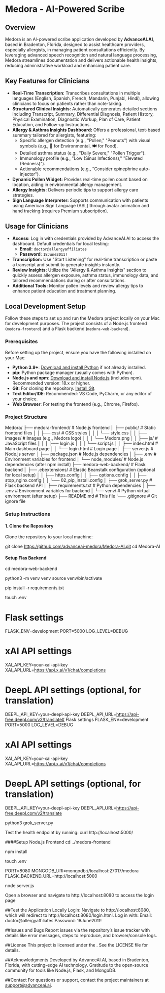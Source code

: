 # Medora - AI-Powered Scribe

## Overview

Medora is an AI-powered scribe application developed by **AdvanceAI.AI**, based in Bradenton, Florida, designed to assist healthcare providers, especially allergists, in managing patient consultations efficiently. By leveraging advanced speech recognition and natural language processing, Medora streamlines documentation and delivers actionable health insights, reducing administrative workload and enhancing patient care.

## Key Features for Clinicians

- **Real-Time Transcription:** Transcribes consultations in multiple languages (English, Spanish, French, Mandarin, Punjabi, Hindi), allowing clinicians to focus on patients rather than note-taking.
- **Structured Clinical Insights:** Automatically generates detailed sections including Transcript, Summary, Differential Diagnosis, Patient History, Physical Examination, Diagnostic Workup, Plan of Care, Patient Education, and Follow-up Instructions.
- **Allergy & Asthma Insights Dashboard:** Offers a professional, text-based summary tailored for allergists, featuring:
  - Specific allergen detection (e.g., "Pollen," "Peanuts") with visual symbols (e.g., 🌳 for Environmental, 🍽️ for Food).
  - Detailed asthma status (e.g., "Daily Severe," "Pollen Trigger").
  - Immunology profile (e.g., "Low (Sinus Infections)," "Elevated (Redness)").
  - Actionable recommendations (e.g., "Consider epinephrine auto-injector").
- **Dynamic Pollen Widget:** Provides real-time pollen count based on location, aiding in environmental allergy management.
- **Allergy Insights:** Delivers periodic tips to support allergy care strategies.
- **Sign Language Interpreter:** Supports communication with patients using American Sign Language (ASL) through avatar animation and hand tracking (requires Premium subscription).

## Usage for Clinicians

- **Access:** Log in with credentials provided by AdvanceAI.AI to access the dashboard. Default credentials for local testing:
  - **Email:** `doctor@allergyaffiliates`
  - **Password:** `18June2011!`
- **Transcription:** Use "Start Listening" for real-time transcription or paste a transcript and submit to generate insights instantly.
- **Review Insights:** Utilize the "Allergy & Asthma Insights" section to quickly assess allergen exposure, asthma status, immunology data, and tailored recommendations during or after consultations.
- **Additional Tools:** Monitor pollen levels and review allergy tips to enhance patient education and treatment planning.

## Local Development Setup

Follow these steps to set up and run the Medora project locally on your Mac for development purposes. The project consists of a Node.js frontend (`medora-frontend`) and a Flask backend (`medora-web-backend`).

### Prerequisites

Before setting up the project, ensure you have the following installed on your Mac:

- **Python 3.9+**: [Download and install Python](https://www.python.org/downloads/) if not already installed.
- **pip**: Python package manager (usually comes with Python).
- **Node.js and npm**: [Download and install Node.js](https://nodejs.org/) (includes npm). Recommended version: 18.x or higher.
- **Git**: For cloning the repository. [Install Git](https://git-scm.com/book/en/v2/Getting-Started-Installing-Git).
- **Text Editor/IDE**: Recommended: VS Code, PyCharm, or any editor of your choice.
- **Web Browser**: For testing the frontend (e.g., Chrome, Firefox).

### Project Structure
Medora/
├── medora-frontend/        # Node.js frontend
│   ├── public/            # Static frontend files
│   │   ├── css/           # CSS styles
│   │   │   └── style.css
│   │   ├── images/        # Images (e.g., Medora logo)
│   │   │   └── Medora.png
│   │   ├── js/            # JavaScript files
│   │   │   ├── login.js
│   │   │   └── script.js
│   │   ├── index.html     # Main dashboard page
│   │   └── login.html     # Login page
│   ├── server.js          # Node.js server
│   ├── package.json       # Node.js dependencies
│   ├── .env              # Environment variables for frontend
│   └── node_modules/     # Node.js dependencies (after npm install)
├── medora-web-backend/   # Flask backend
│   ├── .ebextensions/    # Elastic Beanstalk configuration (optional for local setup)
│   │   ├── https.config
│   │   ├── options.config
│   │   ├── stop_nginx.config
│   │   └── 02_pip_install.config
│   ├── grok_server.py    # Flask backend API
│   ├── requirements.txt  # Python dependencies
│   ├── .env             # Environment variables for backend
│   └── venv/            # Python virtual environment (after setup)
├── README.md            # This file
└── .gitignore          # Git ignore file


### Setup Instructions

#### 1. Clone the Repository
Clone the repository to your local machine:

git clone https://github.com/advanceai-medora/Medora-AI.git
cd Medora-AI


#### Setup Flas Backend
cd medora-web-backend

python3 -m venv venv
source venv/bin/activate

pip install -r requirements.txt

touch .env

# Flask settings
FLASK_ENV=development
PORT=5000
LOG_LEVEL=DEBUG

# xAI API settings
XAI_API_KEY=your-xai-api-key
XAI_API_URL=https://api.x.ai/v1/chat/completions

# DeepL API settings (optional, for translation)
DEEPL_API_KEY=your-deepl-api-key
DEEPL_API_URL=https://api-free.deepl.com/v2/translate# Flask settings
FLASK_ENV=development
PORT=5000
LOG_LEVEL=DEBUG

# xAI API settings
XAI_API_KEY=your-xai-api-key
XAI_API_URL=https://api.x.ai/v1/chat/completions

# DeepL API settings (optional, for translation)
DEEPL_API_KEY=your-deepl-api-key
DEEPL_API_URL=https://api-free.deepl.com/v2/translate

python3 grok_server.py

Test the health endpoint by running:
curl http://localhost:5000/

####Setup Node.js Frontend 
cd ../medora-frontend

npm install

touch .env

PORT=8080
MONGODB_URI=mongodb://localhost:27017/medora
FLASK_BACKEND_URL=http://localhost:5000


node server.js

Open a browser and navigate to http://localhost:8080 to access the login page

##Test the Application Locally
Login: Navigate to http://localhost:8080, which will redirect to http://localhost:8080/login.html. Log in with:
Email: doctor@allergyaffiliates
Password: 18June2011!

##Issues and Bugs
Report issues via the repository’s issue tracker with details like error messages, steps to reproduce, and browser/console logs.

##License
This project is licensed under the . See the LICENSE file for details.

##Acknowledgments
Developed by AdvanceAI.AI, based in Bradenton, Florida, with cutting-edge AI technology.
Gratitude to the open-source community for tools like Node.js, Flask, and MongoDB.

##Contact
For questions or support, contact the project maintainers at support@advanceai.ai.


